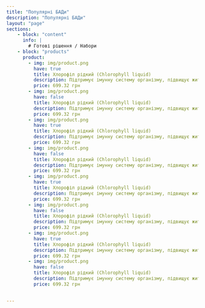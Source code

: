 ```yaml
---
title: "Популярні БАДи"
description: "Популярні БАДи"
layout: "page"
sections:
    - block: "content"
      info: |
        # Готові рішення / Набори
    - block: "products"
      product:
        - img: img/product.png
          have: true
          title: Хлорофіл рідкий (Chlorophyll liquid)
          description: Підтримує імунну систему організму, підвищує життєвий тонус
          price: 699.32 грн
        - img: img/product.png
          have: false
          title: Хлорофіл рідкий (Chlorophyll liquid)
          description: Підтримує імунну систему організму, підвищує життєвий тонус
          price: 699.32 грн
        - img: img/product.png
          have: true
          title: Хлорофіл рідкий (Chlorophyll liquid)
          description: Підтримує імунну систему організму, підвищує життєвий тонус
          price: 699.32 грн
        - img: img/product.png
          have: false
          title: Хлорофіл рідкий (Chlorophyll liquid)
          description: Підтримує імунну систему організму, підвищує життєвий тонус
          price: 699.32 грн
        - img: img/product.png
          have: true
          title: Хлорофіл рідкий (Chlorophyll liquid)
          description: Підтримує імунну систему організму, підвищує життєвий тонус
          price: 699.32 грн
        - img: img/product.png
          have: false
          title: Хлорофіл рідкий (Chlorophyll liquid)
          description: Підтримує імунну систему організму, підвищує життєвий тонус
          price: 699.32 грн
        - img: img/product.png
          have: true
          title: Хлорофіл рідкий (Chlorophyll liquid)
          description: Підтримує імунну систему організму, підвищує життєвий тонус
          price: 699.32 грн
        - img: img/product.png
          have: false
          title: Хлорофіл рідкий (Chlorophyll liquid)
          description: Підтримує імунну систему організму, підвищує життєвий тонус
          price: 699.32 грн

  
---
```

